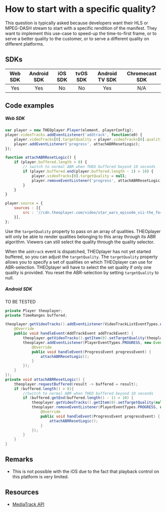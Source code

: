 # How to start with a specific quality?

This question is typically asked because developers want their HLS or MPEG-DASH stream to start with a specific rendition of the manifest. They want to implement this use-case to speed-up the time-to-first frame, or to serve a better quality to the customer, or to serve a different quality on different platforms.

## SDKs

| Web SDK | Android SDK | iOS SDK | tvOS SDK| Android TV SDK | Chromecast SDK |
| :-----: | :---------: | :-----: | :--: | :------------: | :------------: |
|   Yes   |     Yes     |   No   | No  |      Yes      |      N/A       |

## Code examples

##### Web SDK

```js
var player = new THEOplayer.Player(element, playerConfig);
player.videoTracks.addEventListener('addtrack', function(e0) {
    player.videoTracks[0].targetQuality = player.videoTracks[0].qualities[0]; // start with a specific quality
    player.addEventListener('progress', attachABRResetLogic);
});

function attachABRResetLogic() {
    if (player.buffered.length > 0) {
        // switch to normal ABR when THEO buffered beyond 10 seconds
        if (player.buffered.end(player.buffered.length - 1) > 10) {
            player.videoTracks[0].targetQuality = null;
            player.removeEventListener('progress', attachABRResetLogic);
        }
    }
}

player.source = {
    sources : [{
        src : '//cdn.theoplayer.com/video/star_wars_episode_vii-the_force_awakens_official_comic-con_2015_reel_(2015)/index.m3u8'
    }],
};
```

Use the `targetQuality` property to pass on an array of qualities. THEOplayer will only be able to render qualities belonging to this array through its ABR algorithm. Viewers can still select the quality through the quality selector.

When the `addtrack` event is dispatched, THEOplayer has not yet started buffered, so you can adjust the `targetQuality`. The `targetQuality` property allows you to specify a set of qualities on which THEOplayer can use for ABR-selection. THEOplayer will have to select the set quality if only one quality is provided. You reset the ABR-selection by setting `targetQuality` to null.

##### Android SDK

TO BE TESTED

```java
private Player theoplayer;
private TimeRanges buffered;

theoplayer.getVideoTracks().addEventListener(VideoTrackListEventTypes.ADDTRACK, new EventListener<AddTrackEvent>() {
    @Override
    public void handleEvent(AddTrackEvent addTrackEvent) {
        theoplayer.getVideoTracks().getItem(0).setTargetQuality(theoplayer.getVideoTracks().getItem(0).getQualities().getItem(0));
        theoplayer.addEventListener(PlayerEventTypes.PROGRESS, new EventListener<ProgressEvent>() {
            @Override
            public void handleEvent(ProgressEvent progressEvent) {
                attachABRResetLogic();
            }
        });
    }
});
private void attachABRResetLogic() {
    theoplayer.requestBuffered(result -> buffered = result);
    if (buffered.length() > 0){
        //Switch to normal ABR when THEO buffered beyond 10 seconds
        if (buffered.getEnd(buffered.length() - 1) > 10) {
            theoplayer.getVideoTracks().getItem(0).setTargetQuality(null);
            theoplayer.removeEventListener(PlayerEventTypes.PROGRESS, new EventListener<ProgressEvent>() {
                @Override
                public void handleEvent(ProgressEvent progressEvent) {
                    attachABRResetLogic();
                }
            });
        }
    }
}
```

## Remarks

- This is not possible with the iOS due to the fact that playback control on this platform is very limited.

## Resources

- [MediaTrack API](https://docs.portal.theoplayer.com/api-reference/web/theoplayer.mediatrack.md)